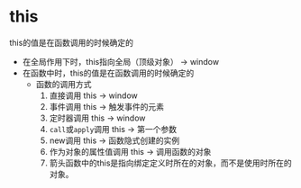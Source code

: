 # this

this的值是在函数调用的时候确定的

-   在全局作用下时，this指向全局（顶级对象） -> window
-   在函数中时，this的值是在函数调用的时候确定的
    -   函数的调用方式
          1.  直接调用 this -> window
          2.  事件调用 this -> 触发事件的元素
          3.  定时器调用 this -> window
          4.  `call`或`apply`调用 this -> 第一个参数
          5.  new调用 this -> 函数隐式创建的实例
          6.  作为对象的属性值调用 this -> 调用函数的对象
          7.  箭头函数中的this是指向绑定定义时所在的对象，而不是使用时所在的对象。



